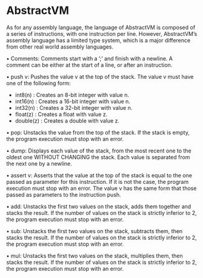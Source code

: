 # AbstractVM


As for any assembly language, the language of AbstractVM is composed of a series of
instructions, with one instruction per line. However, AbstractVM’s assembly language
has a limited type system, which is a major difference from other real world assembly
languages.

• Comments: Comments start with a ’;’ and finish with a newline. A comment can
be either at the start of a line, or after an instruction.

• push v: Pushes the value v at the top of the stack. The value v must have one of
the following form:
  * int8(n) : Creates an 8-bit integer with value n.
  * int16(n) : Creates a 16-bit integer with value n.
  * int32(n) : Creates a 32-bit integer with value n.
  * float(z) : Creates a float with value z.
  * double(z) : Creates a double with value z.
  
• pop: Unstacks the value from the top of the stack. If the stack is empty, the
program execution must stop with an error.

• dump: Displays each value of the stack, from the most recent one to the oldest
one WITHOUT CHANGING the stack. Each value is separated from the next one
by a newline.

• assert v: Asserts that the value at the top of the stack is equal to the one passed
as parameter for this instruction. If it is not the case, the program execution must
stop with an error. The value v has the same form that those passed as parameters
to the instruction push.

• add: Unstacks the first two values on the stack, adds them together and stacks the
result. If the number of values on the stack is strictly inferior to 2, the program
execution must stop with an error.

• sub: Unstacks the first two values on the stack, subtracts them, then stacks the
result. If the number of values on the stack is strictly inferior to 2, the program
execution must stop with an error.

• mul: Unstacks the first two values on the stack, multiplies them, then stacks the
result. If the number of values on the stack is strictly inferior to 2, the program
execution must stop with an error.

